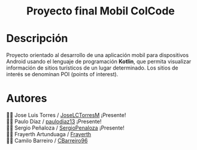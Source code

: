<div align="center"><h1>Proyecto final Mobil ColCode</h1></div>

# Descripción  
Proyecto orientado al desarrollo de una aplicación mobil para dispositivos Android usando el lenguaje de programación **Kotlin**, que permita visualizar información de sitios turísticos de un lugar determinado. Los sitios de interés se denominan POI (points of interest).


# Autores
:man_technologist: Jose Luis Torres / [JoseLCTorresM](https://github.com/JoseLCTorresM "Github User") ¡Presente!   
:man_technologist: Paulo Díaz / [paulodiaz13](https://github.com/paulodiaz13 "Github User") ¡Presente!   
:man_technologist: Sergio Peñaloza / [SergioPenaloza](https://github.com/SergioPenaloza "Github User") ¡Presente!   
:man_technologist: Frayerth  Artunduaga / [Frayerth](https://github.com/Frayerth "Github User")   
:man_technologist: Camilo Barreiro / [CBarreiro96](https://github.com/CBarreiro96 "Github User")

